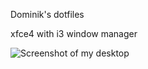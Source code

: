 Dominik's dotfiles

xfce4 with i3 window manager


![Screenshot of my desktop](images/desktop_screenshot.png)
